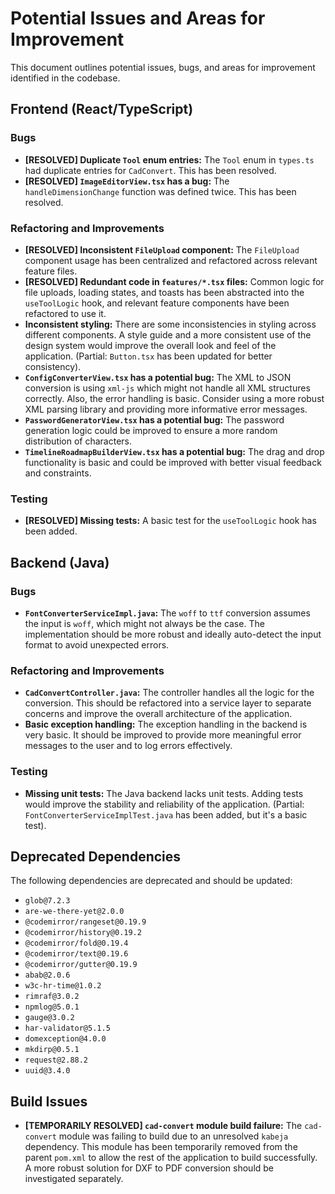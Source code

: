 # Potential Issues and Areas for Improvement

This document outlines potential issues, bugs, and areas for improvement identified in the codebase.

## Frontend (React/TypeScript)

### Bugs

*   **[RESOLVED] Duplicate `Tool` enum entries:** The `Tool` enum in `types.ts` had duplicate entries for `CadConvert`. This has been resolved.
*   **[RESOLVED] `ImageEditorView.tsx` has a bug:** The `handleDimensionChange` function was defined twice. This has been resolved.

### Refactoring and Improvements

*   **[RESOLVED] Inconsistent `FileUpload` component:** The `FileUpload` component usage has been centralized and refactored across relevant feature files.
*   **[RESOLVED] Redundant code in `features/*.tsx` files:** Common logic for file uploads, loading states, and toasts has been abstracted into the `useToolLogic` hook, and relevant feature components have been refactored to use it.
*   **Inconsistent styling:** There are some inconsistencies in styling across different components. A style guide and a more consistent use of the design system would improve the overall look and feel of the application. (Partial: `Button.tsx` has been updated for better consistency).
*   **`ConfigConverterView.tsx` has a potential bug:** The XML to JSON conversion is using `xml-js` which might not handle all XML structures correctly. Also, the error handling is basic. Consider using a more robust XML parsing library and providing more informative error messages.
*   **`PasswordGeneratorView.tsx` has a potential bug:** The password generation logic could be improved to ensure a more random distribution of characters.
*   **`TimelineRoadmapBuilderView.tsx` has a potential bug:** The drag and drop functionality is basic and could be improved with better visual feedback and constraints.


### Testing

*   **[RESOLVED] Missing tests:** A basic test for the `useToolLogic` hook has been added.

## Backend (Java)

### Bugs

*   **`FontConverterServiceImpl.java`:** The `woff` to `ttf` conversion assumes the input is `woff`, which might not always be the case. The implementation should be more robust and ideally auto-detect the input format to avoid unexpected errors.

### Refactoring and Improvements

*   **`CadConvertController.java`:** The controller handles all the logic for the conversion. This should be refactored into a service layer to separate concerns and improve the overall architecture of the application.
*   **Basic exception handling:** The exception handling in the backend is very basic. It should be improved to provide more meaningful error messages to the user and to log errors effectively.

### Testing

*   **Missing unit tests:** The Java backend lacks unit tests. Adding tests would improve the stability and reliability of the application. (Partial: `FontConverterServiceImplTest.java` has been added, but it's a basic test).

## Deprecated Dependencies

The following dependencies are deprecated and should be updated:

*   `glob@7.2.3`
*   `are-we-there-yet@2.0.0`
*   `@codemirror/rangeset@0.19.9`
*   `@codemirror/history@0.19.2`
*   `@codemirror/fold@0.19.4`
*   `@codemirror/text@0.19.6`
*   `@codemirror/gutter@0.19.9`
*   `abab@2.0.6`
*   `w3c-hr-time@1.0.2`
*   `rimraf@3.0.2`
*   `npmlog@5.0.1`
*   `gauge@3.0.2`
*   `har-validator@5.1.5`
*   `domexception@4.0.0`
*   `mkdirp@0.5.1`
*   `request@2.88.2`
*   `uuid@3.4.0`

## Build Issues

*   **[TEMPORARILY RESOLVED] `cad-convert` module build failure:** The `cad-convert` module was failing to build due to an unresolved `kabeja` dependency. This module has been temporarily removed from the parent `pom.xml` to allow the rest of the application to build successfully. A more robust solution for DXF to PDF conversion should be investigated separately.
